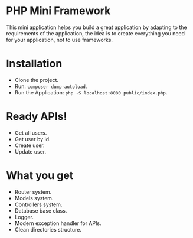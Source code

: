 # PHP Mini Framework

This mini application helps you build a great application by adapting to the requirements of the application, the idea is to create everything you need for your application, not to use frameworks.

# Installation
  - Clone the project.
  - Run: `composer dump-autoload`.
  - Run the Application: `php -S localhost:8080 public/index.php`.

# Ready APIs!
  - Get all users.
  - Get user by id.
  - Create user.
  - Update user.

# What you get
  - Router system.
  - Models system.
  - Controllers system.
  - Database base class.
  - Logger.
  - Modern exception handler for APIs.
  - Clean directories structure.
